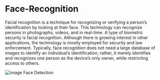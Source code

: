 # Face-Recognition


Facial recognition is a technique for recognizing or verifying a person’s identification by looking at their face. This technology can recognize persons in photographs, videos, and in real-time. A type of biometric security is facial recognition. Although there is growing interest in other applications, the technology is mostly employed for security and law enforcement. Typically, face recognition does not need a large database of images to identify an individual’s identification; rather, it merely identifies and recognizes one person as the device’s only owner, while restricting access to others.


![image](https://user-images.githubusercontent.com/103565065/181820888-e36109c7-fbf8-494b-b83f-c135c5a284b9.png)
Face Detection
